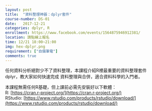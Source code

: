 ```yaml
---
layout: post  
title:  "資料整理神器：dplyr套件"  
course-number: DS-01  
date:   2017-12-21  
categories: dplyr, R  
enrollment: https://www.facebook.com/events/1564875946912381/  
location: 請點線上報名  
time: 12/21 18:00~21:00  
img: hex-dplyr.png
requirement: ["自備筆電"]  
comments: true  
---
```

任何資料分析絕對少不了資料整理，本課程介紹R裡最重要的資料整理套件dplyr，教大家如何快速完成
資料整理與合併，適合資料科學的入門者。

本課程無需任何R基礎，但上課前必需先安裝好以下軟體：    
R: [https://cran.r-project.org/](https://cran.r-project.org/)  
RStudio: [https://www.rstudio.com/products/rstudio/download/](https://www.rstudio.com/products/rstudio/download/)  
